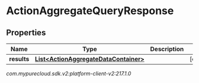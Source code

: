 # ActionAggregateQueryResponse


## Properties

| Name | Type | Description | Notes |
| ------------ | ------------- | ------------- | ------------- |
| **results** | [**List&lt;ActionAggregateDataContainer&gt;**](ActionAggregateDataContainer) |  |  [optional] |




_com.mypurecloud.sdk.v2:platform-client-v2:217.1.0_
